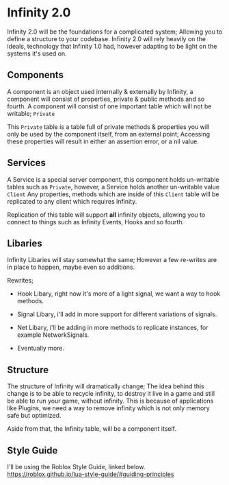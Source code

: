 # Infinity 2.0
Infinity 2.0 will be the foundations for a complicated system; Allowing you to define a structure to your codebase.
Infinity 2.0 will rely heavily on the ideals, technology that Infinity 1.0 had, however adapting to be light on the systems it's used on.

## Components
A component is an object used internally & externally by Infinity, a component will consist of properties, private & public methods and so fourth. 
A component will consist of one important table which will not be writable; `Private` 

This `Private` table is a table full of private methods & properties you will only be used by the component itself, from an external point; Accessing these
properties will result in either an assertion error, or a nil value. 

## Services
A Service is a special server component, this component holds un-writable tables such as `Private`, however, a Service holds another un-writable value `Client`
Any properties, methods which are inside of this `Client` table will be replicated to any client which requires Infinity. 

Replication of this table will support **all** infinity objects, allowing you to connect to things such as Infinity Events, Hooks and so fourth.

## Libaries
Infinity Libaries will stay somewhat the same; However a few re-writes are in place to happen, maybe even so additions. 

Rewrites;

- Hook Libary, right now it's more of a light signal, we want a way to hook methods.
- Signal Libary, i'll add in more support for different variations of signals. 
- Net Libary, i'll be adding in more methods to replicate instances, for example NetworkSignals.

- Eventually more.

## Structure
The structure of Infinity will dramatically change;
The idea behind this change is to be able to recycle infinity, to destroy it live in a game and still be able to run your game, without infinity.
This is because of applications like Plugins, we need a way to remove infinity which is not only memory safe but optimized. 

Aside from that, the Infinity table, will be a component itself.

## Style Guide
I'll be using the Roblox Style Guide, linked below.
https://roblox.github.io/lua-style-guide/#guiding-principles
